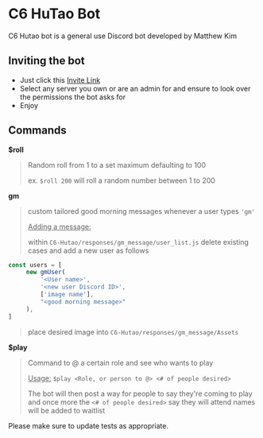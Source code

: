 # C6 HuTao Bot

C6 Hutao bot is a general use Discord bot developed by Matthew Kim

## Inviting the bot
- Just click this [Invite Link](https://discord.com/api/oauth2/authorize?client_id=1204668118966861824&permissions=8&scope=bot+applications.commands)
- Select any server you own or are an admin for and ensure to look over the permissions the bot asks for
- Enjoy

## Commands
**$roll**
> Random roll from 1 to a set maximum defaulting to 100
> <!-- -->
> ex. `$roll 200` will roll a random number between 1 to 200

**gm**
> custom tailored good morning messages whenever a user types `'gm'`
> <!-- -->
> <ins>Adding a message:</ins>
> <!-- -->
> within `C6-Hutao/responses/gm_message/user_list.js` delete existing cases and add a new user as follows
```javascript
const users = [
     new gmUser(
         '<User name>',
         '<new user Discord ID>',
         ['image name'],
         "<good morning message>"
     ),
]
```
> place desired image into `C6-Hutao/responses/gm_message/Assets`

**$play**
> Command to @ a certain role and see who wants to play
> <!-- -->
> <ins>Usage:</ins> `$play <Role, or person to @> <# of people desired>`
>  <!-- -->
> The bot will then post a way for people to say they're coming to play and once more the `<# of people desired>` say they will attend names will be added to waitlist




Please make sure to update tests as appropriate.


